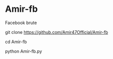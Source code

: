 # Amir-fb
Facebook brute

git clone https://github.com/Amir47Official/Amir-fb

cd Amir-fb

python Amir-fb.py
